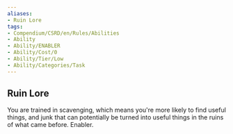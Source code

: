```yaml
---
aliases:
- Ruin Lore
tags:
- Compendium/CSRD/en/Rules/Abilities
- Ability
- Ability/ENABLER
- Ability/Cost/0
- Ability/Tier/Low
- Ability/Categories/Task
---
```


  
## Ruin Lore  
You are trained in scavenging, which means you're more likely to find useful things, and junk that can potentially be turned into useful things in the ruins of what came before. Enabler.